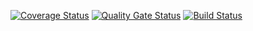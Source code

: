 [![Coverage Status](https://coveralls.io/repos/github/Abo3toom/lab2/badge.svg?branch=master)](https://coveralls.io/github/Abo3toom/lab2?branch=master)
[![Quality Gate Status](https://sonarcloud.io/api/project_badges/measure?project=Abo3toom_lab2&metric=alert_status)](https://sonarcloud.io/dashboard?id=Abo3toom_lab2)
[![Build Status](https://travis-ci.com/Abo3toom/lab2.svg?branch=master)](https://travis-ci.com/Abo3toom/lab2)
